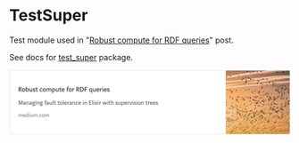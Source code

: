 # TestSuper

Test module used in
"[Robust compute for RDF queries](https://medium.com/@tonyhammond/robust-compute-for-rdf-queries-eb2ad665ef12)"
post.

See docs for [test_super](https://tonyhammond.github.io/examples/test_super/doc/) package.

![medium-post-4.png](../images/medium-post-4.png)

